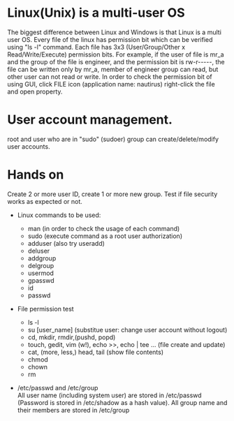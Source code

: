 # Linux(Unix) is a multi-user OS
The biggest difference between Linux and Windows is that Linux is a
multi user OS. Every file of the linux has permission bit which can
be verified using "ls -l" command.
Each file has 3x3 (User/Group/Other x Read/Write/Execute) permission
bits. For example, if the user of file is mr\_a and the group of the file
is engineer, and the permission bit is rw-r-----, the file can be written
only by mr\_a, member of engineer group can read, but other user can not
read or write.
In order to check the permission bit of using GUI, click FILE icon
(application name: nautirus) right-click the file and open property.

# User account management.
root and user who are in "sudo" (sudoer) group can create/delete/modify
user accounts.

# Hands on
Create 2 or more user ID, create 1 or more new group. Test if file
security works as expected or not.

- Linux commands to be used:
    * man (in order to check the usage of each command)
    * sudo (execute command as a root user authorization)
    * adduser (also try useradd)
    * deluser
    * addgroup
    * delgroup
    * usermod
    * gpasswd
    * id
    * passwd

- File permission test
    * ls -l
    * su [user\_name]  (substitue user: change user account without logout)
    * cd, mkdir, rmdir,(pushd, popd)
    * touch, gedit, vim (w!), echo >>, echo | tee ... (file create and update)
    * cat, (more, less,) head, tail  (show file contents)
    * chmod
    * chown
    * rm

- /etc/passwd and /etc/group  
All user name (including system user) are stored in /etc/passwd (Password is stored in /etc/shadow as a hash value). All group name and their members are stored in /etc/group
